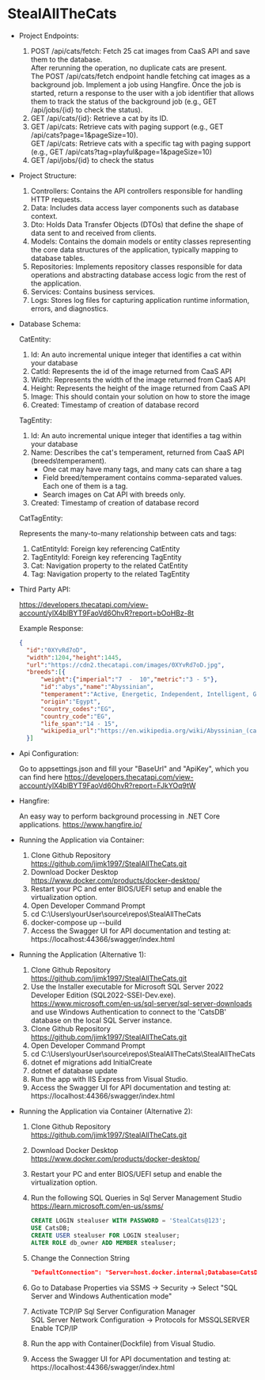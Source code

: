 # StealAllTheCats

- Project Endpoints:

  1. POST /api/cats/fetch: Fetch 25 cat images from CaaS API and save them to the database.   
	 After rerunning the operation, no duplicate cats are present.  
     The POST /api/cats/fetch endpoint handle fetching cat images as a background job. 
	 Implement a job using Hangfire. Once the job is started, return a response to the user 
	 with a job identifier that allows them to track the status of the background job (e.g., GET /api/jobs/{id} to check the status).  
  2. GET /api/cats/{id}: Retrieve a cat by its ID.
  3. GET /api/cats: Retrieve cats with paging support (e.g., GET /api/cats?page=1&pageSize=10).  
     GET /api/cats: Retrieve cats with a specific tag with paging support (e.g., GET /api/cats?tag=playful&page=1&pageSize=10)
  4. GET /api/jobs/{id} to check the status

- Project Structure:

  1. Controllers: Contains the API controllers responsible for handling HTTP requests.
  2. Data: Includes data access layer components such as database context.
  3. Dto: Holds Data Transfer Objects (DTOs) that define the shape of data sent to and received from clients.
  4. Models: Contains the domain models or entity classes representing the core data structures of the application, typically mapping to database tables.
  5. Repositories: Implements repository classes responsible for data operations and abstracting database access logic from the rest of the application.
  6. Services: Contains business services.
  7. Logs: Stores log files for capturing application runtime information, errors, and diagnostics.

- Database Schema:

  CatEntity:

  1. Id: An auto incremental unique integer that identifies a cat within your database
  2. CatId: Represents the id of the image returned from CaaS API
  3. Width: Represents the width of the image returned from CaaS API
  6. Height: Represents the height of the image returned from CaaS API
  7. Image: This should contain your solution on how to store the image
  8. Created: Timestamp of creation of database record
  
  TagEntity:

  1. Id: An auto incremental unique integer that identifies a tag within your database
  2. Name: Describes the cat's temperament, returned from CaaS API (breeds\temperament).  
	    - One cat may have many tags, and many cats can share a tag  
	    - Field breed/temperament contains comma-separated values. Each one of them is a tag.  
	    - Search images on Cat API with breeds only.  
  3. Created: Timestamp of creation of database record

  CatTagEntity:

  Represents the many-to-many relationship between cats and tags:

  1. CatEntityId: Foreign key referencing CatEntity
  2. TagEntityId: Foreign key referencing TagEntity
  3. Cat: Navigation property to the related CatEntity
  4. Tag: Navigation property to the related TagEntity

- Third Party API:

  https://developers.thecatapi.com/view-account/ylX4blBYT9FaoVd6OhvR?report=bOoHBz-8t

  Example Response:

  ```json
  {  
	"id":"0XYvRd7oD",  
	"width":1204,"height":1445,  
	"url":"https://cdn2.thecatapi.com/images/0XYvRd7oD.jpg",  
	"breeds":[{  
		"weight":{"imperial":"7  -  10","metric":"3 - 5"},  
		"id":"abys","name":"Abyssinian",  
		"temperament":"Active, Energetic, Independent, Intelligent, Gentle",  
		"origin":"Egypt",  
		"country_codes":"EG",  
		"country_code":"EG",  
		"life_span":"14 - 15",  
		"wikipedia_url":"https://en.wikipedia.org/wiki/Abyssinian_(cat)"  
	}]  
  ```

- Api Configuration:

  Go to appsettings.json and fill your "BaseUrl" and "ApiKey", which you can find here https://developers.thecatapi.com/view-account/ylX4blBYT9FaoVd6OhvR?report=FJkYOq9tW

- Hangfire:

  An easy way to perform background processing in .NET Core applications. https://www.hangfire.io/

- Running the Application via Container:

  1. Clone Github Repository https://github.com/jimk1997/StealAllTheCats.git
  2. Download Docker Desktop https://www.docker.com/products/docker-desktop/
  3. Restart your PC and enter BIOS/UEFI setup and enable the virtualization option.
  4. Open Developer Command Prompt
  5. cd C:\Users\yourUser\source\repos\StealAllTheCats
  6. docker-compose up --build
  7. Access the Swagger UI for API documentation and testing at:
     https://localhost:44366/swagger/index.html

- Running the Application (Alternative 1):

  1. Clone Github Repository https://github.com/jimk1997/StealAllTheCats.git
  2. Use the Installer executable for Microsoft SQL Server 2022 Developer Edition (SQL2022-SSEI-Dev.exe). https://www.microsoft.com/en-us/sql-server/sql-server-downloads
     and use Windows Authentication to connect to the 'CatsDB' database on the local SQL Server instance.
  3. Clone Github Repository https://github.com/jimk1997/StealAllTheCats.git
  4. Open Developer Command Prompt
  5. cd C:\Users\yourUser\source\repos\StealAllTheCats\StealAllTheCats
  6. dotnet ef migrations add InitialCreate
  7. dotnet ef database update
  8. Run the app with IIS Express from Visual Studio.
  9. Access the Swagger UI for API documentation and testing at:  
     https://localhost:44366/swagger/index.html

- Running the Application via Container (Alternative 2):

  1. Clone Github Repository https://github.com/jimk1997/StealAllTheCats.git
  2. Download Docker Desktop https://www.docker.com/products/docker-desktop/
  3. Restart your PC and enter BIOS/UEFI setup and enable the virtualization option.
  4. Run the following SQL Queries in Sql Server Management Studio https://learn.microsoft.com/en-us/ssms/

     ```sql
     CREATE LOGIN stealuser WITH PASSWORD = 'StealCats@123';  
     USE CatsDB;  
     CREATE USER stealuser FOR LOGIN stealuser;  
     ALTER ROLE db_owner ADD MEMBER stealuser;  
     ```
  5. Change the Connection String

	 ```json
	 "DefaultConnection": "Server=host.docker.internal;Database=CatsDB;User Id=stealuser;Password=StealCats@123;TrustServerCertificate=True;"
	 ```
  6. Go to Database Properties via SSMS -> Security -> Select "SQL Server and Windows Authentication mode"
  7. Activate TCP/IP
	 Sql Server Configuration Manager  
	 SQL Server Network Configuration -> Protocols for MSSQLSERVER  
	 Enable TCP/IP  
  8. Run the app with Container(Dockfile) from Visual Studio.
  9. Access the Swagger UI for API documentation and testing at:  
     https://localhost:44366/swagger/index.html